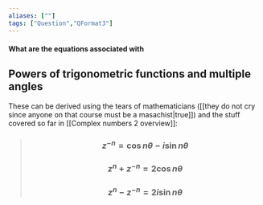 ```yaml
---
aliases: [""]
tags: ["Question","QFormat3"]
---
```


#### What are the equations associated with
## Powers of trigonometric functions and multiple angles
These can be derived using the tears of mathematicians ([[they do not cry since anyone on that course must be a masachist|true]]) and the stuff covered so far in [[Complex numbers 2 overview]]:

> ### $$ z^{-n} = \cos n\theta - i \sin n\theta $$ 
> ### $$ z^{n} + z^{-n} = 2 \cos n\theta $$ 
> ### $$ z^{n} - z^{-n} = 2i \sin n \theta $$

